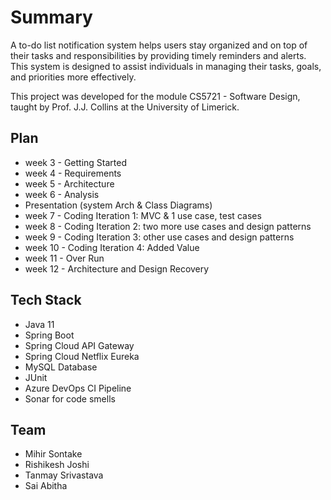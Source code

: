 # Summary

A to-do list notification system helps users stay organized and on top of their tasks and responsibilities by providing timely reminders and alerts. This system is designed to assist individuals in managing their tasks, goals, and priorities more effectively.

This project was developed for the module CS5721 - Software Design, taught by Prof. J.J. Collins at the University of Limerick.

## Plan
- week 3 - Getting Started
- week 4 - Requirements
- week 5 - Architecture
- week 6 - Analysis
- Presentation (system Arch & Class Diagrams)
- week 7 - Coding Iteration 1: MVC & 1 use case, test cases
- week 8 - Coding Iteration 2: two more use cases and design patterns
- week 9 - Coding Iteration 3: other use cases and design patterns
- week 10 - Coding Iteration 4: Added Value
- week 11 - Over Run
- week 12 - Architecture and Design Recovery

## Tech Stack
- Java 11
- Spring Boot
- Spring Cloud API Gateway
- Spring Cloud Netflix Eureka
- MySQL Database
- JUnit
- Azure DevOps CI Pipeline
- Sonar for code smells
  
## Team
- Mihir Sontake
- Rishikesh Joshi
- Tanmay Srivastava
- Sai Abitha




